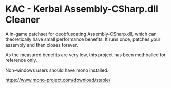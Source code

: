 # KAC - Kerbal Assembly-CSharp.dll Cleaner
A in-game patchset for deobfuscating Assembly-CSharp.dll, which can theoretically have small performance benefits.  It runs once, patches your assembly and then closes forever.

As the measured benefits are very low, this project has been mothballed for reference only.

Non-windows users should have mono installed.

https://www.mono-project.com/download/stable/
